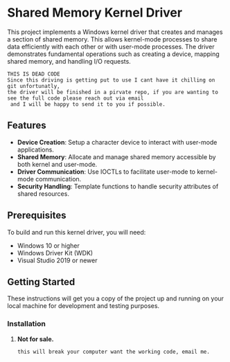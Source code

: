 # Shared Memory Kernel Driver

This project implements a Windows kernel driver that creates and manages a section of shared memory. This allows kernel-mode processes to share data efficiently with each other or with user-mode processes. The driver demonstrates fundamental operations such as creating a device, mapping shared memory, and handling I/O requests.


```
THIS IS DEAD CODE
Since this driving is getting put to use I cant have it chilling on git unfortunatly,
the driver will be finished in a pirvate repo, if you are wanting to see the full code please reach out via email
 and I will be happy to send it to you if possible. 
``` 

## Features

- **Device Creation**: Setup a character device to interact with user-mode applications.
- **Shared Memory**: Allocate and manage shared memory accessible by both kernel and user-mode.
- **Driver Communication**: Use IOCTLs to facilitate user-mode to kernel-mode communication.
- **Security Handling**: Template functions to handle security attributes of shared resources.

## Prerequisites

To build and run this kernel driver, you will need:
- Windows 10 or higher
- Windows Driver Kit (WDK)
- Visual Studio 2019 or newer

## Getting Started

These instructions will get you a copy of the project up and running on your local machine for development and testing purposes.

### Installation

1. **Not for sale.**

   ```bash
   this will break your computer want the working code, email me. 
